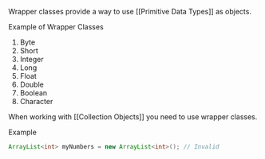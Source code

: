 Wrapper classes provide a way to use [[Primitive Data Types]] as objects.

Example of Wrapper Classes

1.  Byte
2. Short
3. Integer
4. Long
5. Float
6. Double
7. Boolean
8. Character

When working with [[Collection Objects]] you need to use wrapper classes. 

Example

```java
ArrayList<int> myNumbers = new ArrayList<int>(); // Invalid
```

